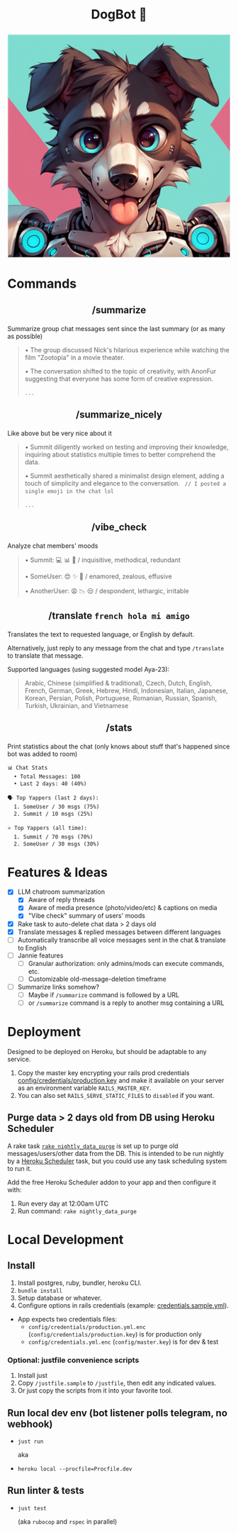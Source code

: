 # <p align="center">DogBot 🐶</p>

<p align="center"><img src="README-image.png" /></p>

# Commands
## <p align="center">/summarize</p>
Summarize group chat messages sent since the last summary (or as many as possible)

> • The group discussed Nick's hilarious experience while watching the film "Zootopia" in a movie theater.
>
> • The conversation shifted to the topic of creativity, with AnonFur suggesting that everyone has some form of creative expression.
>
> `...`

## <p align="center">/summarize_nicely</p>
Like above but be very nice about it

> • Summit diligently worked on testing and improving
their knowledge, inquiring about statistics multiple times to better comprehend the data.
>
> • Summit aesthetically shared a minimalist design element, adding a touch of simplicity and elegance to the conversation. ` // I posted a single emoji in the chat lol`
>
> `...`

## <p align="center">/vibe_check</p>
Analyze chat members' moods

> • Summit: 💻 📊 🤖 / inquisitive, methodical, redundant
>
> • SomeUser: 😍 ✨ 💖 / enamored, zealous, effusive
>
> • AnotherUser: 😩 📉 😒 / despondent, lethargic, irritable

## <p align="center">/translate `french hola mi amigo`</p>
Translates the text to requested language, or English by default.

Alternatively, just reply to any message from the chat and type `/translate` to translate that message.

Supported languages (using suggested model Aya-23):

> Arabic, Chinese (simplified & traditional), Czech, Dutch, English, French, German, Greek, Hebrew, Hindi, Indonesian, Italian, Japanese, Korean, Persian, Polish, Portuguese, Romanian, Russian, Spanish, Turkish, Ukrainian, and Vietnamese

## <p align="center">/stats</p>
Print statistics about the chat (only knows about stuff that's happened since bot was added to room)

```
📊 Chat Stats
  • Total Messages: 100
  • Last 2 days: 40 (40%)

🗣 Top Yappers (last 2 days):
  1. SomeUser / 30 msgs (75%)
  2. Summit / 10 msgs (25%)

⭐ Top Yappers (all time):
  1. Summit / 70 msgs (70%)
  2. SomeUser / 30 msgs (30%)
```

# Features & Ideas
- [x] LLM chatroom summarization
  - [x] Aware of reply threads
  - [x] Aware of media presence (photo/video/etc) & captions on media
  - [x] "Vibe check" summary of users' moods
- [x] Rake task to auto-delete chat data > 2 days old
- [x] Translate messages & replied messages between different languages
- [ ] Automatically transcribe all voice messages sent in the chat & translate to English
- [ ] Jannie features
  - [ ] Granular authorization: only admins/mods can execute commands, etc.
  - [ ] Customizable old-message-deletion timeframe
- [ ] Summarize links somehow?
  - [ ] Maybe if `/summarize` command is followed by a URL
  - [ ] or `/summarize` command is a reply to another msg containing a URL

# Deployment
Designed to be deployed on Heroku, but should be adaptable to any service.

1. Copy the master key encrypting your rails prod credentials [config/credentials/production.key](config/credentials/production.key) and make it available on your server as an environment variable `RAILS_MASTER_KEY`.
2. You can also set `RAILS_SERVE_STATIC_FILES` to `disabled` if you want.

## Purge data > 2 days old from DB using Heroku Scheduler
A rake task [`rake nightly_data_purge`](lib/tasks/nightly_data_purge.rake) is set up to purge old messages/users/other data from the DB. This is intended to be run nightly by a [Heroku Scheduler](https://devcenter.heroku.com/articles/scheduler) task, but you could use any task scheduling system to run it.

Add the free Heroku Scheduler addon to your app and then configure it with:
1. Run every day at 12:00am UTC
2. Run command: `rake nightly_data_purge`

# Local Development
## Install
1. Install postgres, ruby, bundler, heroku CLI.
2. `bundle install`
3. Setup database or whatever.
4. Configure options in rails credentials (example: [credentials.sample.yml](./config/credentials.sample.yml)).
  - App expects two credentials files:
    - `config/credentials/production.yml.enc` (`config/credentials/production.key`) is for production only
    - `config/credentials.yml.enc` (`config/master.key`) is for dev & test

### Optional: justfile convenience scripts
1. Install just
2. Copy `/justfile.sample` to `/justfile`, then edit any indicated values.
3. Or just copy the scripts from it into your favorite tool.

## Run local dev env (bot listener polls telegram, no webhook)
* `just run`

  aka

* `heroku local --procfile=Procfile.dev`

## Run linter & tests
* `just test`

  (aka `rubocop` and `rspec` in parallel)
